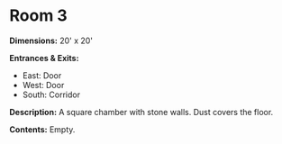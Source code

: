 # Room 3

**Dimensions:** 20' x 20'

**Entrances & Exits:**
- East: Door
- West: Door
- South: Corridor

**Description:**
A square chamber with stone walls. Dust covers the floor.

**Contents:**
Empty.